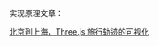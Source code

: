 实现原理文章：

[北京到上海，Three.js 旅行轨迹的可视化](https://mp.weixin.qq.com/s?__biz=Mzg3OTYzMDkzMg==&mid=2247486892&idx=1&sn=10c102a46722a02b784c3696faab8c97&chksm=cf00c297f8774b81a4c4549be845f7ae28f93c22c76cb8079bebfe9e5ed6394ea14d344aedd8&token=2101214812&lang=zh_CN#rd)